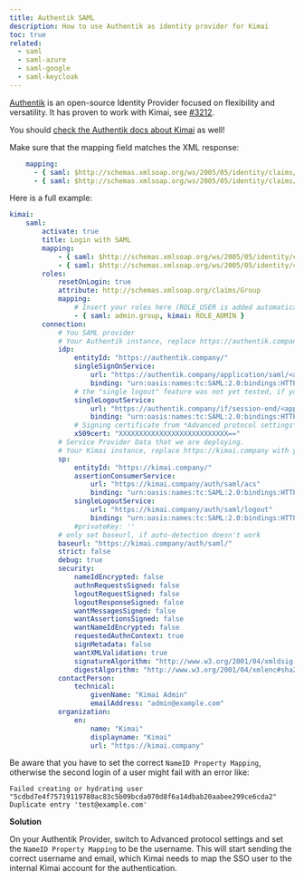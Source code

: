 ```yaml
---
title: Authentik SAML
description: How to use Authentik as identity provider for Kimai
toc: true
related:
  - saml
  - saml-azure
  - saml-google
  - saml-keycloak
---
```


[Authentik](https://goauthentik.io) is an open-source Identity Provider focused on flexibility and versatility.
It has proven to work with Kimai, see [#3212](https://github.com/kevinpapst/kimai2/discussions/3212).

You should [check the Authentik docs about Kimai](https://goauthentik.io/integrations/services/kimai/) as well!

Make sure that the mapping field matches the XML response:

```yaml
    mapping:
      - { saml: $http://schemas.xmlsoap.org/ws/2005/05/identity/claims/emailaddress, kimai: email }
      - { saml: $http://schemas.xmlsoap.org/ws/2005/05/identity/claims/name, kimai: alias }
```

Here is a full example:
```yaml
kimai:
    saml:
        activate: true
        title: Login with SAML
        mapping:
            - { saml: $http://schemas.xmlsoap.org/ws/2005/05/identity/claims/emailaddress, kimai: email }
            - { saml: $http://schemas.xmlsoap.org/ws/2005/05/identity/claims/name, kimai: alias }
        roles:
            resetOnLogin: true
            attribute: http://schemas.xmlsoap.org/claims/Group
            mapping:
                # Insert your roles here (ROLE_USER is added automatically)
                - { saml: admin.group, kimai: ROLE_ADMIN }
        connection:
            # You SAML provider
            # Your Authentik instance, replace https://authentik.company with your authentik URL
            idp:
                entityId: "https://authentik.company/"
                singleSignOnService:
                    url: "https://authentik.company/application/saml/<application-slug>/sso/binding/redirect/"
                    binding: "urn:oasis:names:tc:SAML:2.0:bindings:HTTP-Redirect"
                # the "single logout" feature was not yet tested, if you want to help, please let me know!
                singleLogoutService:
                    url: "https://authentik.company/if/session-end/<application-slug>/"
                    binding: "urn:oasis:names:tc:SAML:2.0:bindings:HTTP-Redirect"
                # Signing certificate from *Advanced protocol settings*
                x509cert: "XXXXXXXXXXXXXXXXXXXXXXXXXXX=="
            # Service Provider Data that we are deploying.
            # Your Kimai instance, replace https://kimai.company with your Kimai URL
            sp:
                entityId: "https://kimai.company/"
                assertionConsumerService:
                    url: "https://kimai.company/auth/saml/acs"
                    binding: "urn:oasis:names:tc:SAML:2.0:bindings:HTTP-POST"
                singleLogoutService:
                    url: "https://kimai.company/auth/saml/logout"
                    binding: "urn:oasis:names:tc:SAML:2.0:bindings:HTTP-Redirect"
                #privateKey: ''
            # only set baseurl, if auto-detection doesn't work
            baseurl: "https://kimai.company/auth/saml/"
            strict: false
            debug: true
            security:
                nameIdEncrypted: false
                authnRequestsSigned: false
                logoutRequestSigned: false
                logoutResponseSigned: false
                wantMessagesSigned: false
                wantAssertionsSigned: false
                wantNameIdEncrypted: false
                requestedAuthnContext: true
                signMetadata: false
                wantXMLValidation: true
                signatureAlgorithm: "http://www.w3.org/2001/04/xmldsig-more#rsa-sha256"
                digestAlgorithm: "http://www.w3.org/2001/04/xmlenc#sha256"
            contactPerson:
                technical:
                    givenName: "Kimai Admin"
                    emailAddress: "admin@example.com"
            organization:
                en:
                    name: "Kimai"
                    displayname: "Kimai"
                    url: "https://kimai.company"
```

Be aware that you have to set the correct `NameID Property Mapping`, otherwise the second login of a user might fail with an error like:
```
Failed creating or hydrating user "5cdbd7e4f75719119780ac83c5b09bcda070d8f6a14dbab20aabee299ce6cda2"
Duplicate entry 'test@example.com'
```

**Solution**

On your Authentik Provider, switch to Advanced protocol settings and set the `NameID Property Mapping` to be the username. 
This will start sending the correct username and email, which Kimai needs to map the SSO user to the internal Kimai account for the authentication.


